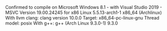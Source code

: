 
Confirmed to compile on
Microsoft Windows 8.1 - with Visual Studio 2019 - MSVC Version 19.00.24245 for x86
Linux 5.5.13-arch1-1 x86_64 (Archlinux)
With llvm clang:
     clang version 10.0.0 
     Target: x86_64-pc-linux-gnu
     Thread model: posix
With g++:
     g++ (Arch Linux 9.3.0-1) 9.3.0


